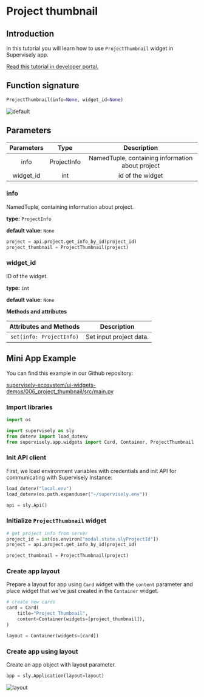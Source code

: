 # Project thumbnail

## Introduction

In this tutorial you will learn how to use `ProjectThumbnail` widget in Supervisely app.

[Read this tutorial in developer portal.](https://developer.supervise.ly/app-development/apps-with-gui/ProjectThumbnail)

## Function signature

```python
ProjectThumbnail(info=None, widget_id=None)
```

![default](https://user-images.githubusercontent.com/120389559/217830022-e16f1cac-83e6-4caf-aa1b-097116b68058.png)

## Parameters

| Parameters |    Type     |                   Description                    |
| :--------: | :---------: | :----------------------------------------------: |
|    info    | ProjectInfo | NamedTuple, containing information about project |
| widget_id  |     int     |                 id of the widget                 |

### info

NamedTuple, containing information about project.

**type:** `ProjectInfo`

**default value:** `None`

```python
project = api.project.get_info_by_id(project_id)
project_thumbnail = ProjectThumbnail(project)
```

### widget_id

ID of the widget.

**type:** `int`

**default value:** `None`

**Methods and attributes**

|  Attributes and Methods  | Description             |
| :----------------------: | ----------------------- |
| `set(info: ProjectInfo)` | Set input project data. |

## Mini App Example

You can find this example in our Github repository:

[supervisely-ecosystem/ui-widgets-demos/006_project_thumbnail/src/main.py](https://github.com/supervisely-ecosystem/ui-widgets-demos/blob/master/006_project_thumbnail/src/main.py)

### Import libraries

```python
import os

import supervisely as sly
from dotenv import load_dotenv
from supervisely.app.widgets import Card, Container, ProjectThumbnail
```

### Init API client

First, we load environment variables with credentials and init API for communicating with Supervisely Instance:

```python
load_dotenv("local.env")
load_dotenv(os.path.expanduser("~/supervisely.env"))

api = sly.Api()
```

### Initialize `ProjectThumbnail` widget

```python
# get project info from server
project_id = int(os.environ["modal.state.slyProjectId"])
project = api.project.get_info_by_id(project_id)

project_thumbnail = ProjectThumbnail(project)
```

### Create app layout

Prepare a layout for app using `Card` widget with the `content` parameter and place widget that we've just created in the `Container` widget.

```python
# create new cards
card = Card(
    title="Project Thumbnail",
    content=Container(widgets=[project_thumbnail]),
)

layout = Container(widgets=[card])
```

### Create app using layout

Create an app object with layout parameter.

```python
app = sly.Application(layout=layout)
```

![layout](https://user-images.githubusercontent.com/120389559/217830022-e16f1cac-83e6-4caf-aa1b-097116b68058.png)

